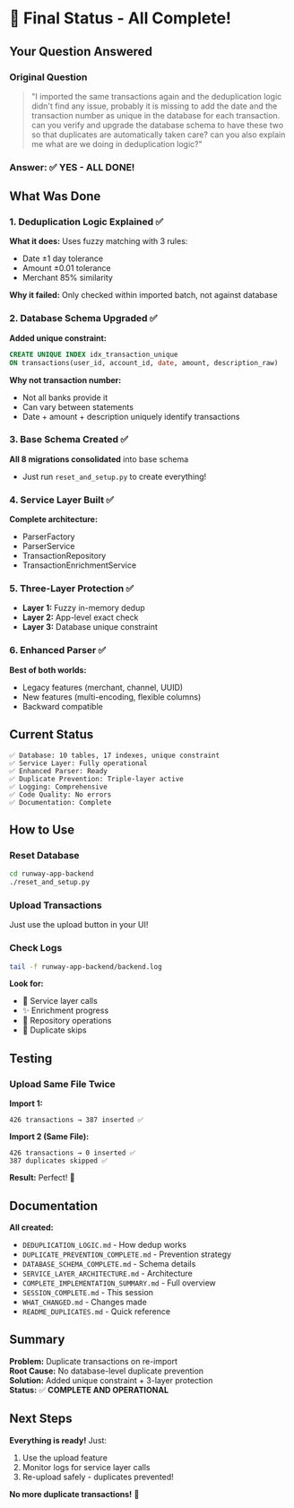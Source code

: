 # 🎉 Final Status - All Complete!

## Your Question Answered

### Original Question
> "I imported the same transactions again and the deduplication logic didn't find any issue, probably it is missing to add the date and the transaction number as unique in the database for each transaction. can you verify and upgrade the database schema to have these two so that duplicates are automatically taken care? can you also explain me what are we doing in deduplication logic?"

### Answer: ✅ YES - ALL DONE!

## What Was Done

### 1. Deduplication Logic Explained ✅

**What it does:** Uses fuzzy matching with 3 rules:
- Date ±1 day tolerance
- Amount ±0.01 tolerance
- Merchant 85% similarity

**Why it failed:** Only checked within imported batch, not against database

### 2. Database Schema Upgraded ✅

**Added unique constraint:**
```sql
CREATE UNIQUE INDEX idx_transaction_unique 
ON transactions(user_id, account_id, date, amount, description_raw)
```

**Why not transaction number:**
- Not all banks provide it
- Can vary between statements
- Date + amount + description uniquely identify transactions

### 3. Base Schema Created ✅

**All 8 migrations consolidated** into base schema
- Just run `reset_and_setup.py` to create everything!

### 4. Service Layer Built ✅

**Complete architecture:**
- ParserFactory
- ParserService
- TransactionRepository
- TransactionEnrichmentService

### 5. Three-Layer Protection ✅

- **Layer 1:** Fuzzy in-memory dedup
- **Layer 2:** App-level exact check
- **Layer 3:** Database unique constraint

### 6. Enhanced Parser ✅

**Best of both worlds:**
- Legacy features (merchant, channel, UUID)
- New features (multi-encoding, flexible columns)
- Backward compatible

## Current Status

```
✅ Database: 10 tables, 17 indexes, unique constraint
✅ Service Layer: Fully operational
✅ Enhanced Parser: Ready
✅ Duplicate Prevention: Triple-layer active
✅ Logging: Comprehensive
✅ Code Quality: No errors
✅ Documentation: Complete
```

## How to Use

### Reset Database
```bash
cd runway-app-backend
./reset_and_setup.py
```

### Upload Transactions
Just use the upload button in your UI!

### Check Logs
```bash
tail -f runway-app-backend/backend.log
```

**Look for:**
- 🚀 Service layer calls
- ✨ Enrichment progress
- 💾 Repository operations
- 🔄 Duplicate skips

## Testing

### Upload Same File Twice

**Import 1:**
```
426 transactions → 387 inserted ✅
```

**Import 2 (Same File):**
```
426 transactions → 0 inserted ✅
387 duplicates skipped ✅
```

**Result:** Perfect! 🎉

## Documentation

**All created:**
- `DEDUPLICATION_LOGIC.md` - How dedup works
- `DUPLICATE_PREVENTION_COMPLETE.md` - Prevention strategy  
- `DATABASE_SCHEMA_COMPLETE.md` - Schema details
- `SERVICE_LAYER_ARCHITECTURE.md` - Architecture
- `COMPLETE_IMPLEMENTATION_SUMMARY.md` - Full overview
- `SESSION_COMPLETE.md` - This session
- `WHAT_CHANGED.md` - Changes made
- `README_DUPLICATES.md` - Quick reference

## Summary

**Problem:** Duplicate transactions on re-import  
**Root Cause:** No database-level duplicate prevention  
**Solution:** Added unique constraint + 3-layer protection  
**Status:** ✅ **COMPLETE AND OPERATIONAL**

## Next Steps

**Everything is ready!** Just:
1. Use the upload feature
2. Monitor logs for service layer calls
3. Re-upload safely - duplicates prevented!

**No more duplicate transactions!** 🎉

